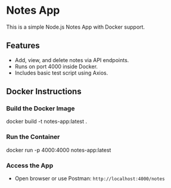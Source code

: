 # Notes App

This is a simple Node.js Notes App with Docker support.

## Features
- Add, view, and delete notes via API endpoints.
- Runs on port 4000 inside Docker.
- Includes basic test script using Axios.

## Docker Instructions

### Build the Docker Image

docker build -t notes-app:latest .

### Run the Container

docker run -p 4000:4000 notes-app:latest


### Access the App
- Open browser or use Postman: `http://localhost:4000/notes`



